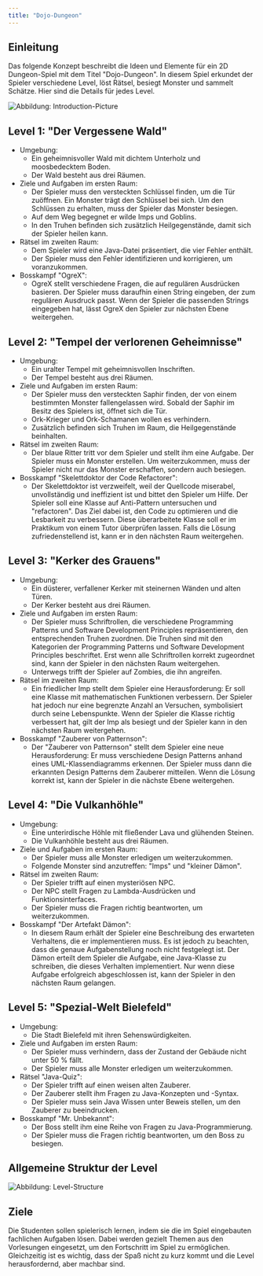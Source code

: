 ```yaml
---
title: "Dojo-Dungeon"
---
```


## Einleitung

Das folgende Konzept beschreibt die Ideen und Elemente für ein 2D Dungeon-Spiel mit dem
Titel "Dojo-Dungeon". In diesem Spiel erkundet der Spieler verschiedene Level,
löst Rätsel, besiegt Monster und sammelt Schätze. Hier sind die Details für jedes Level.

![Abbildung: Introduction-Picture](img/introduction_pic.png)

## Level 1: "Der Vergessene Wald"

- Umgebung:
    - Ein geheimnisvoller Wald mit dichtem
      Unterholz und moosbedecktem Boden.
    - Der Wald besteht aus drei Räumen.
- Ziele und Aufgaben im ersten Raum:
    - Der Spieler muss den versteckten Schlüssel
      finden, um die Tür zuöffnen. Ein Monster trägt den
      Schlüssel bei sich. Um den Schlüssen zu erhalten, muss
      der Spieler das Monster besiegen.
    - Auf dem Weg begegnet er wilde Imps und
      Goblins.
    - In den Truhen befinden sich zusätzlich
      Heilgegenstände, damit sich der Spieler heilen
      kann.
- Rätsel im zweiten Raum:
    - Dem Spieler wird eine Java-Datei präsentiert, die vier
      Fehler enthält.
    - Der Spieler muss den Fehler identifizieren
      und korrigieren, um voranzukommen.
- Bosskampf "OgreX":
    - OgreX stellt verschiedene Fragen, die auf regulären Ausdrücken
      basieren. Der Spieler muss daraufhin einen String eingeben, der zum
      regulären Ausdruck passt. Wenn der Spieler die passenden Strings
      eingegeben hat, lässt OgreX den Spieler zur nächsten Ebene
      weitergehen.

## Level 2: "Tempel der verlorenen Geheimnisse"

- Umgebung:
    - Ein uralter Tempel mit geheimnisvollen Inschriften.
    - Der Tempel besteht aus drei Räumen.
- Ziele und Aufgaben im ersten Raum:
    - Der Spieler muss den versteckten Saphir
      finden, der von einem bestimmten Monster
      fallengelassen wird. Sobald der Saphir im
      Besitz des Spielers ist, öffnet sich die Tür.
    - Ork-Krieger und Ork-Schamanen wollen es
      verhindern.
    - Zusätzlich befinden sich Truhen im Raum,
      die Heilgegenstände beinhalten.
- Rätsel im zweiten Raum:
    - Der blaue Ritter tritt vor dem Spieler und stellt
      ihm eine Aufgabe. Der Spieler muss ein Monster erstellen.
      Um weiterzukommen, muss der Spieler nicht nur das Monster
      erschaffen, sondern auch besiegen.
- Bosskampf "Skelettdoktor der Code Refactorer":
    - Der Skelettdoktor ist verzweifelt, weil der
      Quellcode miserabel, unvollständig und ineffizient ist und
      bittet den Spieler um Hilfe.
      Der Spieler soll eine Klasse auf Anti-Pattern untersuchen und
      "refactoren". Das Ziel dabei ist, den Code zu optimieren und die
      Lesbarkeit zu verbessern. Diese überarbeitete Klasse soll er im
      Praktikum von einem Tutor überprüfen lassen. Falls die Lösung
      zufriedenstellend ist, kann er in den nächsten Raum weitergehen.

## Level 3: "Kerker des Grauens"

- Umgebung:
    - Ein düsterer, verfallener Kerker mit steinernen
      Wänden und alten Türen.
    - Der Kerker besteht aus drei Räumen.
- Ziele und Aufgaben im ersten Raum:
    - Der Spieler muss Schriftrollen, die verschiedene Programming
      Patterns und Software Development Principles repräsentieren,
      den entsprechenden Truhen zuordnen. Die Truhen sind mit den
      Kategorien der Programming Patterns und Software Development
      Principles beschriftet. Erst wenn alle Schriftrollen korrekt
      zugeordnet sind, kann der Spieler in den nächsten Raum
      weitergehen.
    - Unterwegs trifft der Spieler auf Zombies, die ihn angreifen.
- Rätsel im zweiten Raum:
    - Ein friedlicher Imp stellt dem Spieler eine Herausforderung:
      Er soll eine Klasse mit mathematischen Funktionen verbessern.
      Der Spieler hat jedoch nur eine  begrenzte Anzahl an Versuchen,
      symbolisiert durch seine Lebenspunkte. Wenn der Spieler die
      Klasse richtig verbessert hat, gilt der Imp als besiegt und
      der Spieler kann in den nächsten Raum weitergehen.
- Bosskampf "Zauberer von Patternson":
    - Der "Zauberer von Patternson" stellt dem Spieler eine neue
      Herausforderung: Er muss verschiedene Design Patterns anhand
      eines UML-Klassendiagramms erkennen. Der Spieler muss dann
      die erkannten Design Patterns dem Zauberer mitteilen.
      Wenn die Lösung korrekt ist, kann der Spieler in die nächste
      Ebene weitergehen.

## Level 4: "Die Vulkanhöhle"

- Umgebung:
    - Eine unterirdische Höhle mit fließender Lava
      und glühenden Steinen.
    - Die Vulkanhöhle besteht aus drei Räumen.
- Ziele und Aufgaben im ersten Raum:
    - Der Spieler muss alle Monster erledigen um
      weiterzukommen.
    - Folgende Monster sind anzutreffen: "Imps"
      und "kleiner Dämon".
- Rätsel im zweiten Raum:
    - Der Spieler trifft auf einen mysteriösen NPC.
    - Der NPC stellt Fragen zu Lambda-Ausdrücken
      und Funktionsinterfaces.
    - Der Spieler muss die Fragen richtig beantworten, um weiterzukommen.
- Bosskampf "Der Artefakt Dämon":
    - In diesem Raum erhält der Spieler eine Beschreibung des erwarteten Verhaltens,
      die er implementieren muss. Es ist jedoch zu beachten, dass die genaue
      Aufgabenstellung noch nicht festgelegt ist. Der Dämon erteilt dem Spieler
      die Aufgabe, eine Java-Klasse zu schreiben, die dieses Verhalten implementiert.
      Nur wenn diese Aufgabe erfolgreich abgeschlossen ist, kann der Spieler in
      den nächsten Raum gelangen.

## Level 5: "Spezial-Welt Bielefeld"

- Umgebung:
    - Die Stadt Bielefeld mit ihren Sehenswürdigkeiten.
- Ziele und Aufgaben im ersten Raum:
    - Der Spieler muss verhindern, dass der Zustand der Gebäude
      nicht unter 50 % fällt.
    - Der Spieler muss alle Monster erledigen um
      weiterzukommen.
- Rätsel "Java-Quiz":
    - Der Spieler trifft auf einen weisen alten Zauberer.
    - Der Zauberer stellt ihm Fragen zu Java-Konzepten
      und -Syntax.
    - Der Spieler muss sein Java Wissen unter Beweis stellen, um den Zauberer
      zu beeindrucken.
- Bosskampf "Mr. Unbekannt":
    - Der Boss stellt ihm eine Reihe von Fragen zu
      Java-Programmierung.
    - Der Spieler muss die Fragen richtig beantworten, um den Boss zu besiegen.

## Allgemeine Struktur der Level

![Abbildung: Level-Structure](img/level_structure.png)

## Ziele

Die Studenten sollen spielerisch lernen, indem sie die im Spiel eingebauten fachlichen Aufgaben
lösen. Dabei werden gezielt Themen aus den Vorlesungen eingesetzt, um den Fortschritt
im Spiel zu ermöglichen. Gleichzeitig ist es wichtig, dass der Spaß nicht zu kurz kommt und
die Level herausfordernd, aber machbar sind.
